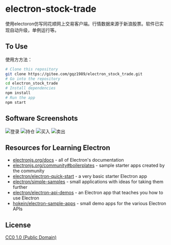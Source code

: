 # electron-stock-trade

使用electoron仿写同花顺网上交易客户端。行情数据来源于新浪股票。软件已实现自动升级，单例运行等。

## To Use

使用方方法：

```bash
# Clone this repository
git clone https://gitee.com/gqz1989/electron_stock_trade.git
# Go into the repository
cd electron_stock_trade
# Install dependencies
npm install
# Run the app
npm start
```
## Software Screenshots 

![登录](https://images.gitee.com/uploads/images/2019/1024/095521_6c43d7cc_993960.jpeg "QQ截图20191024094854.jpg")
![持仓](https://images.gitee.com/uploads/images/2019/1024/095544_2779ec07_993960.jpeg "QQ截图20191024095031.jpg")
![买入](https://images.gitee.com/uploads/images/2019/1024/095614_37a05409_993960.jpeg "QQ截图20191024095044.jpg")
![卖出](https://images.gitee.com/uploads/images/2019/1024/095629_29253fee_993960.jpeg "QQ截图20191024095055.jpg")

## Resources for Learning Electron

- [electronjs.org/docs](https://electronjs.org/docs) - all of Electron's documentation
- [electronjs.org/community#boilerplates](https://electronjs.org/community#boilerplates) - sample starter apps created by the community
- [electron/electron-quick-start](https://github.com/electron/electron-quick-start) - a very basic starter Electron app
- [electron/simple-samples](https://github.com/electron/simple-samples) - small applications with ideas for taking them further
- [electron/electron-api-demos](https://github.com/electron/electron-api-demos) - an Electron app that teaches you how to use Electron
- [hokein/electron-sample-apps](https://github.com/hokein/electron-sample-apps) - small demo apps for the various Electron APIs

## License

[CC0 1.0 (Public Domain)](LICENSE.md)

